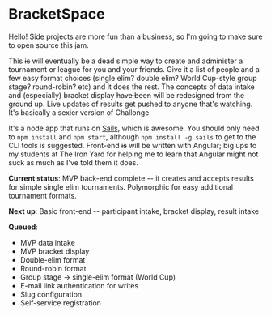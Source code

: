 # BracketSpace

Hello! Side projects are more fun than a business, so I'm going to make sure to open source this jam.

This <strike>is</strike> will eventually be a dead simple way to create and administer a tournament or league for you and your friends. Give it a list of people and a few easy format choices (single elim? double elim? World Cup-style group stage? round-robin? etc) and it does the rest. The concepts of data intake and (especially) bracket display <strike>have been</strike> will be redesigned from the ground up. Live updates of results get pushed to anyone that's watching. It's basically a sexier version of Challonge.

It's a node app that runs on [Sails](http://www.sailsjs.org), which is awesome. You should only need to `npm install` and `npm start`, although `npm install -g sails` to get to the CLI tools is suggested. Front-end <strike>is</strike> will be written with Angular; big ups to my students at The Iron Yard for helping me to learn that Angular might not suck as much as I've told them it does.

**Current status**: MVP back-end complete -- it creates and accepts results for simple single elim tournaments. Polymorphic for easy additional tournament formats.

**Next up**: Basic front-end -- participant intake, bracket display, result intake

**Queued**:

* MVP data intake
* MVP bracket display
* Double-elim format
* Round-robin format
* Group stage -> single-elim format (World Cup)
* E-mail link authentication for writes
* Slug configuration
* Self-service registration